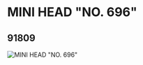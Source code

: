 # MINI HEAD "NO. 696"
## 91809
![MINI HEAD "NO. 696"](https://lc-www-live-s.legocdn.com/media/bricks/5/2/4587888.jpg)